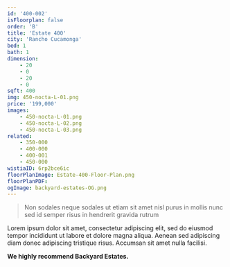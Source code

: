 ```yaml
---
id: '400-002'
isFloorplan: false
order: 'B'
title: 'Estate 400'
city: 'Rancho Cucamonga'
bed: 1
bath: 1
dimension:
    - 20
    - 0
    - 20
    - 0
sqft: 400
img: 450-nocta-L-01.png
price: '199,000'
images:
    - 450-nocta-L-01.png
    - 450-nocta-L-02.png
    - 450-nocta-L-03.png
related:
    - 350-000
    - 400-000
    - 400-001
    - 450-000
wistiaID: 6rp2bce6ic
floorPlanImage: Estate-400-Floor-Plan.png
floorPlanPDF:
ogImage: backyard-estates-OG.png
---
```


> Non sodales neque sodales ut etiam sit amet nisl purus in mollis nunc sed id semper risus in hendrerit gravida rutrum

Lorem ipsum dolor sit amet, consectetur adipiscing elit, sed do eiusmod tempor incididunt ut labore et dolore magna aliqua. Aenean sed adipiscing diam donec adipiscing tristique risus. Accumsan sit amet nulla facilisi.

**We highly recommend Backyard Estates.**
